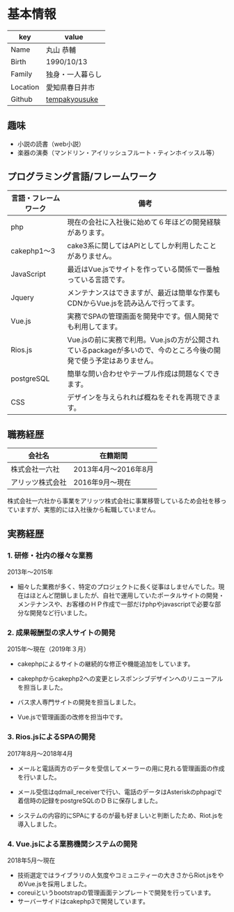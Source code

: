 # 基本情報

| key      | value                                                    |
| -------- | -------------------------------------------------------- |
| Name     | 丸山 恭輔                                                |
| Birth    | 1990/10/13                                               |
| Family   | 独身・一人暮らし                                         |
| Location | 愛知県春日井市                                           |
| Github   | [tempakyousuke](https://github.com/tempakyousuke/resume) |

## 趣味

- 小説の読書（web小説）
- 楽器の演奏（マンドリン・アイリッシュフルート・ティンホイッスル等）



## プログラミング言語/フレームワーク

| 言語・フレームワーク | 備考                                                         |
| -------------------- | ------------------------------------------------------------ |
| php                  | 現在の会社に入社後に始めて６年ほどの開発経験があります。     |
| cakephp1～3          | cake3系に関してはAPIとしてしか利用したことがありません。     |
| JavaScript           | 最近はVue.jsでサイトを作っている関係で一番触っている言語です。 |
| Jquery               | メンテナンスはできますが、最近は簡単な作業もCDNからVue.jsを読み込んで行ってます。 |
| Vue.js               | 実務でSPAの管理画面を開発中です。個人開発でも利用してます。  |
| Rios.js              | Vue.jsの前に実務で利用。Vue.jsの方が公開されているpackageが多いので、今のところ今後の開発で使う予定はありません。 |
| postgreSQL           | 簡単な問い合わせやテーブル作成は問題なくできます。           |
| CSS                  | デザインを与えられれば概ねをそれを再現できます。             |

## 職務経歴

| 会社名           | 在籍期間             |
| ---------------- | -------------------- |
| 株式会社一六社   | 2013年4月～2016年8月 |
| アリッツ株式会社 | 2016年9月～現在      |

株式会社一六社から事業をアリッツ株式会社に事業移管しているため会社を移っていますが、実態的には入社後から転職していません。



## 実務経歴

### 1. 研修・社内の様々な業務

2013年～2015年

- 細々した業務が多く、特定のプロジェクトに長く従事はしませんでした。現在はほとんど閉鎖しましたが、自社で運用していたポータルサイトの開発・メンテナンスや、お客様のＨＰ作成で一部だけphpやjavascriptで必要な部分な開発など行いました。



### 2. 成果報酬型の求人サイトの開発

2015年～現在（2019年３月）

- cakephpによるサイトの継続的な修正や機能追加をしています。
- cakephpからcakephp2への変更とレスポンシブデザインへのリニューアルを担当しました。

- バス求人専門サイトの開発を担当しました。
- Vue.jsで管理画面の改修を担当中です。

### 3. Rios.jsによるSPAの開発

2017年8月～2018年4月

- メールと電話両方のデータを受信してメーラーの用に見れる管理画面の作成を行いました。

- メール受信はqdmail_receiverで行い、電話のデータはAsteriskのphpagiで着信時の記録をpostgreSQLのＤＢに保存しました。

- システムの内容的にSPAにするのが最も好ましいと判断したため、Riot.jsを導入しました。

  

### 4. Vue.jsによる業務機関システムの開発

2018年5月～現在

- 技術選定ではライブラリの人気度やコミュニティーの大きさからRiot.jsをやめVue.jsを採用しました。
- coreuiというbootstrapの管理画面テンプレートで開発を行っています。
- サーバーサイドはcakephp3で開発しています。